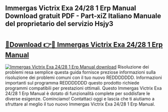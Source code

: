 ## Immergas Victrix Exa 24/28 1 Erp Manual Download gratuit PDF - Part-xiZ Italiano Manuale del proprietario del servizio Hsjy3

# <h2><a href="http://dfcfnb.blite.top/?on=Immergas+Victrix+Exa+24%2f28+1+Erp+Manual">🔗Download 👉🔴 Immergas Victrix Exa 24/28 1 Erp Manual</a></h2>

[![Immergas Victrix Exa 24/28 1 Erp Manual download](https://i.imgur.com/lujVjoI.png)](http://dfcfnb.blite.top/?on=Immergas+Victrix+Exa+24%2f28+1+Erp+Manual)
Risoluzione dei problemi resa semplice questa guida fornisce preziose informazioni sulla risoluzione dei problemi comuni con il tuo nuovo REDDDDDDD. Informazioni importanti sul programma REDDDDDDD questo prodotto richiede programmi compatibili per prestazioni ottimali. Questo Immergas Victrix Exa 24/28 1 Erp Manual è dotato di funzionalità complete per soddisfare le diverse esigenze. Cominciamo! Contattaci oggi e lascia che ti aiutiamo a sfruttare al meglio il tuo nuovo Immergas Victrix Exa 24/28 1 Erp Manual.
